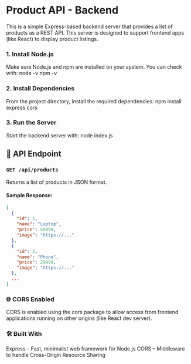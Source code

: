 # Product API - Backend

This is a simple Express-based backend server that provides a list of products as a REST API. This server is designed to support frontend apps (like React) to display product listings.

### 1. Install Node.js

Make sure Node.js and npm are installed on your system.
You can check with:
node -v
npm -v

### 2. Install Dependencies

From the project directory, install the required dependencies:
npm install express cors

### 3. Run the Server

Start the backend server with:
node index.js

## 📡 API Endpoint

### `GET /api/products`

Returns a list of products in JSON format.

#### Sample Response:

```json
[
  {
    "id": 1,
    "name": "Laptop",
    "price": 59999,
    "image": "https://..."
  },
  {
    "id": 2,
    "name": "Phone",
    "price": 29999,
    "image": "https://..."
  },
  ...
]
```
### 🌐 CORS Enabled

CORS is enabled using the cors package to allow access from frontend applications running on other origins (like React dev server).

### 🛠 Built With
Express – Fast, minimalist web framework for Node.js
CORS – Middleware to handle Cross-Origin Resource Sharing
